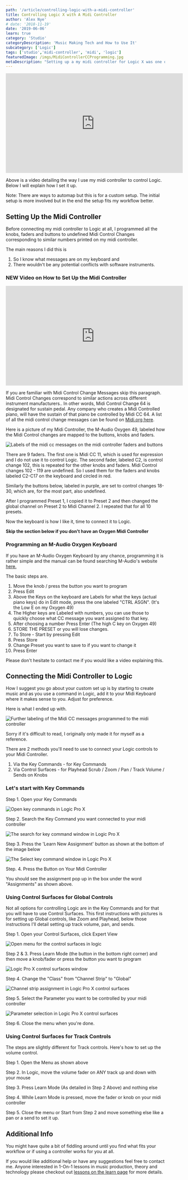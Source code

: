```yaml
---
path: '/article/controlling-logic-with-a-midi-controller'
title: Controlling Logic X with A Midi Controller
author: 'Alex Nye'
# date: '2018-11-19'
date: '2019-06-06'
learn: true
category: 'Studio'
categoryDescription: 'Music Making Tech and How to Use It'
subcategory: ['Logic']
tags: ['studio','midi-controller', 'midi', 'logic']
featuredImage: /imgs/MidiControllerCCProgramming.jpg
metaDescription: "Setting up a my midi controller for Logic X was one of the best things I've done to improve my workflow. This article show you to setup your own custom midi mappings for Logic."
---
```


<iframe width="560" height="315" src="https://www.youtube-nocookie.com/embed/LgTSsboXe1I" frameborder="0" allow="accelerometer; autoplay; encrypted-media; gyroscope; picture-in-picture" allowfullscreen></iframe>

Above is a video detailing the way I use my midi controller to control Logic. Below I will explain how I set it up.

Note: There are ways to automap but this is for a custom setup. The initial setup is more involved but in the end the setup fits my workflow better.

## Setting Up the Midi Controller

Before connecting my midi controller to Logic at all, I programmed all the knobs, faders and buttons to undefined Midi Control Changes corresponding to similar numbers printed on my midi controller.

The main reasons I did this is

1. So I know what messages are on my keyboard and
2. There wouldn't be any potential conflicts with software instruments.

### NEW Video on How to Set Up the Midi Controller

<iframe width="560" height="315" src="https://www.youtube-nocookie.com/embed/rGQlTuWzBVU" frameborder="0" allow="accelerometer; autoplay; encrypted-media; gyroscope; picture-in-picture" allowfullscreen></iframe>

If you are familiar with Midi Control Change Messages skip this paragraph. Midi Control Changes correspond to similar actions across different instrument manufacturers.. In other words, Midi Control Change 64 is designated for sustain pedal. Any company who creates a Midi Controlled piano, will have the sustain of that piano be controlled by Midi CC 64. A list of all the midi control change messages can be found on <a href="https://www.midi.org/specifications-old/item/table-3-control-change-messages-data-bytes-2" target="blank"> Midi.org here</a>.

Here is a picture of my Midi Controller, the M-Audio Oxygen 49, labeled how the Midi Control changes are mapped to the buttons, knobs and faders.

<img src="./MidiControllerCCProgramming.jpg" alt="Labels of the midi cc messages on the midi controller faders and buttons" />

There are 9 faders. The first one is Midi CC 11, which is used for expression and I do not use it to control Logic. The second fader, labeled C2, is control change 102, this is repeated for the other knobs and faders. Midi Control changes 102 - 119 are undefined. So I used them for the faders and knobs labeled C2-C17 on the keyboard and circled in red.

Similarly the buttons below, labeled in purple, are set to control changes 18-30, which are, for the most part, also undefined.

After I programmed Preset 1, I copied it to Preset 2 and then changed the global channel on Preset 2 to Midi Channel 2. I repeated that for all 10 presets.

Now the keyboard is how I like it, time to connect it to Logic.

**Skip the section below if you don't have an Oxygen Midi Controller**

### Programming an M-Audio Oxygen Keyboard

If you have an M-Audio Oxygen Keyboard by any chance, programming it is rather simple and the manual can be found searching M-Audio's website <a href="https://m-audio.com/support/documents-search" target="blank">here.</a>

The basic steps are.

1. Move the knob / press the button you want to program
2. Press Edit
3. Above the Keys on the keyboard are Labels for what the keys (actual piano keys) do in Edit mode, press the one labeled "CTRL ASGN". (It's the Low E on my Oxygen 49)
4. The Higher keys are Labeled with numbers, you can use those to quickly choose what CC message you want assigned to that key.
5. After choosing a number Press Enter (The high C key on Oxygen 49)
6. STORE THE PRESET or you will lose changes.
7. To Store - Start by pressing Edit
8. Press Store
9. Change Preset you want to save to if you want to change it
10. Press Enter

Please don't hesitate to contact me if you would like a video explaining this.

## Connecting the Midi Controller to Logic

How I suggest you go about your custom set up is by starting to create music and as you use a command in Logic, add it to your Midi Keyboard where it makes sense to you. Adjust for preference.

Here is what I ended up with.

<img src="./MidiKeyboardMaster1Oxygen8.jpg" alt="Further labeling of the Midi CC messages programmed to the midi controller" />

Sorry if it's difficult to read, I originally only made it for myself as a reference.

There are 2 methods you'll need to use to connect your Logic controls to your Midi Controller.

1. Via the Key Commands - for Key Commands
2. Via Control Surfaces - for Playhead Scrub / Zoom / Pan / Track Volume / Sends on Knobs

### Let's start with Key Commands

Step 1. Open your Key Commands

<img src="./KCCS/KeyCommand1.png" alt="Open key commands in Logic Pro X" />

Step 2. Search the Key Command you want connected to your midi controller

<img src="./KCCS/KeyCommand2.png" alt="The search for key command window in Logic Pro X" />

Step 3. Press the 'Learn New Assignment' button as shown at the bottom of the image below

<img src="./KCCS/KeyCommand3.png" alt="The Select key command window in Logic Pro X" />

Step. 4. Press the Button on Your Midi Controller

You should see the assignment pop up in the box under the word "Assignments" as shown above.

### Using Control Surfaces for Global Controls

Not all options for controlling Logic are in the Key Commands and for that you will have to use Control Surfaces. This first instructions with pictures is for setting up Global controls, like Zoom and Playhead, below those instructions I'll detail setting up track volume, pan, and sends.

Step 1. Open your Control Surfaces, click Expert View

<img src="./KCCS/ControlSurface1.png" alt="Open menu for the control surfaces in logic" />

Step 2 & 3. Press Learn Mode (the button in the bottom right corner) and then move a knob/fader or press the button you want to program

<img src="./KCCS/ControlSurface2.png" alt="Logic Pro X control surfaces window" />

Step 4. Change the "Class" from "Channel Strip" to "Global"

<img src="./KCCS/ControlSurface3.png" alt="Channel strip assignment in Logic Pro X control surfaces" />

Step 5. Select the Parameter you want to be controlled by your midi controller

<img src="./KCCS/ControlSurface4.png" alt="Parameter selection in Logic Pro X control surfaces" />

Step 6. Close the menu when you're done.

### Using Control Surfaces for Track Controls

The steps are slightly different for Track controls. Here's how to set up the volume control.

Step 1. Open the Menu as shown above

Step 2. In Logic, move the volume fader on ANY track up and down with your mouse

Step 3. Press Learn Mode (As detailed in Step 2 Above) and nothing else

Step 4. While Learn Mode is pressed, move the fader or knob on your midi controller

Step 5. Close the menu or Start from Step 2 and move something else like a pan or a send to set it up.

## Additional Info

You might have quite a bit of fiddling around until you find what fits your workflow or if using a controller works for you at all.

If you would like additional help or have any suggestions feel free to contact me. Anyone interested in 1-On-1 lessons in music production, theory and technology please checkout out <a href="/learn#lessons">lessons on the learn page</a> for more details.
